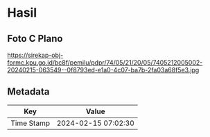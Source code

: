 # Hasil

## Foto C Plano

https://sirekap-obj-formc.kpu.go.id/bc8f/pemilu/pdpr/74/05/21/20/05/7405212005002-20240215-063549--0f8793ed-e1a0-4c07-ba7b-2fa03a68f5e3.jpg


## Metadata

| Key        | Value               |
| ---------- | ------------------- |
| Time Stamp | 2024-02-15 07:02:30 |




